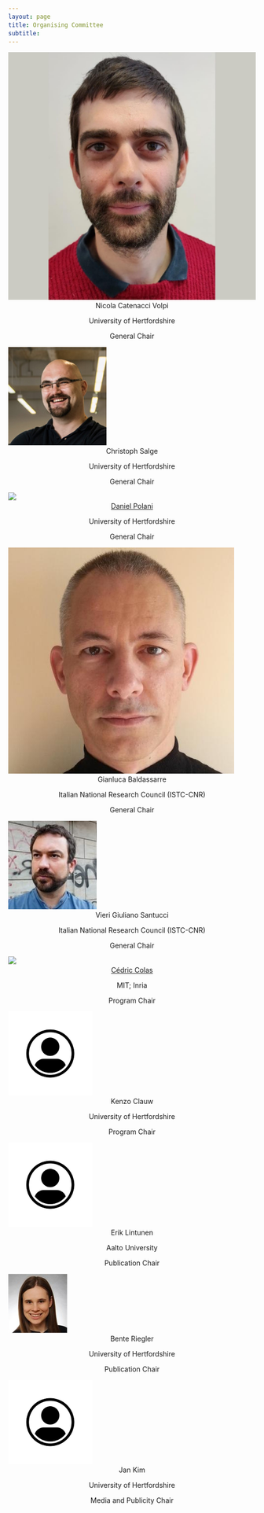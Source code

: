 ```yaml
---
layout: page
title: Organising Committee
subtitle: 
---
```


<div class="container">
  <div class="row">
    <div class="col-sm">
      <img class="organiser-img" src='/assets/img/volpi3.JPG'>
      <div class="organiser-name" style="text-align: center;"> 
      Nicola Catenacci Volpi <br> <p class='speaker-affiliation'>University of Hertfordshire</p>
      <p class='organiser-role'>General Chair</p>
      </div>
    </div>
    <div class="col-sm">
      <img class="organiser-img" src='/assets/img/salge.jpeg'>
      <div class="organiser-name" style="text-align: center;"> 
      Christoph Salge <br> <p class='speaker-affiliation'>University of Hertfordshire</p>
      <p class='organiser-role'>General Chair</p>
      </div>
    </div>
    <div class="col-sm">
      <img class="organiser-img" src='/assets/img/daniel.png'>
      <div class="organiser-name" style="text-align: center;"> <a href="https://researchprofiles.herts.ac.uk/en/persons/daniel-polani">Daniel Polani</a> <br> <p 
class='speaker-affiliation'> University of Hertfordshire </p>
<p class='organiser-role'>General Chair</p>
</div>
    </div>
    </div>
    <div class="row">
    <div class="col-sm">
      <img class="organiser-img" src='/assets/img/baldassarre.jpeg'>
      <div class="organiser-name" style="text-align: center;"> 
      Gianluca Baldassarre <br> <p class='speaker-affiliation'> Italian National Research Council (ISTC-CNR)</p>
      <p class='organiser-role'>General Chair</p>
      </div>
    </div>
    <div class="col-sm">
      <img class="organiser-img" src='/assets/img/santucci.jpg'>
      <div class="organiser-name" style="text-align: center;"> 
      Vieri Giuliano Santucci <br> <p class='speaker-affiliation'>Italian National Research Council (ISTC-CNR)</p>
      <p class='organiser-role'>General Chair</p>
      </div>
    </div>
    <div class="col-sm">
      <img class="organiser-img" src='/assets/img/cedric.jpg'>
      <div class="organiser-name" style="text-align: center;"> <a href="https://ccolas.github.io/">Cédric Colas</a> <br> <p class='speaker-affiliation'>MIT; Inria</p>
      <p class='organiser-role'>Program Chair</p>
      </div>
    </div>
     </div>
    <div class="row">
    <div class="col-sm">
      <img class="organiser-img" src='/assets/img/person.png'>
      <div class="organiser-name" style="text-align: center;"> 
      Kenzo Clauw <br> <p class='speaker-affiliation'>University of Hertfordshire</p>
      <p class='organiser-role'>Program Chair</p>
      </div>
    </div>
    <div class="col-sm">
      <img class="organiser-img" src='/assets/img/person.png'>
      <div class="organiser-name" style="text-align: center;"> 
      Erik Lintunen <br> <p class='speaker-affiliation'>Aalto University</p>
      <p class='organiser-role'>Publication Chair</p>
      </div>
    </div>
  <div class="col-sm">
      <img class="organiser-img" src='/assets/img/riegler.jpeg'>
      <div class="organiser-name" style="text-align: center;"> 
      Bente Riegler <br> <p class='speaker-affiliation'>University of Hertfordshire</p>
      <p class='organiser-role'>Publication Chair</p>
      </div>
    </div>
    </div>
<div class="row">
    <div class="col-sm">
        </div>
        <div class="col-sm">
          <img class="organiser-img" src='/assets/img/person.png'>
          <div class="organiser-name" style="text-align: center;"> Jan Kim <br> <p class='speaker-affiliation'> University of Hertfordshire</p>
          <p class='organiser-role'>Media and Publicity Chair</p>
          </div>
        </div>
        <div class="col-sm">
        </div>
    </div>
</div>

